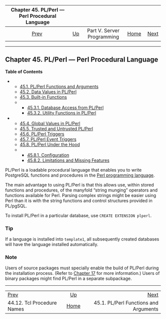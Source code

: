<!--?xml version="1.0" encoding="UTF-8" standalone="no"?-->

|       Chapter 45. PL/Perl — Perl Procedural Language       |                                                            |                            |                                                       |                                                                    |
| :--------------------------------------------------------: | :--------------------------------------------------------- | :------------------------: | ----------------------------------------------------: | -----------------------------------------------------------------: |
| [Prev](pltcl-procnames.html "44.12. Tcl Procedure Names")  | [Up](server-programming.html "Part V. Server Programming") | Part V. Server Programming | [Home](index.html "PostgreSQL 17devel Documentation") |  [Next](plperl-funcs.html "45.1. PL/Perl Functions and Arguments") |

***

## Chapter 45. PL/Perl — Perl Procedural Language

**Table of Contents**

*   *   [45.1. PL/Perl Functions and Arguments](plperl-funcs.html)
    *   [45.2. Data Values in PL/Perl](plperl-data.html)
    *   [45.3. Built-in Functions](plperl-builtins.html)

    <!---->

    *   *   [45.3.1. Database Access from PL/Perl](plperl-builtins.html#PLPERL-DATABASE)
        *   [45.3.2. Utility Functions in PL/Perl](plperl-builtins.html#PLPERL-UTILITY-FUNCTIONS)

*   *   [45.4. Global Values in PL/Perl](plperl-global.html)
    *   [45.5. Trusted and Untrusted PL/Perl](plperl-trusted.html)
    *   [45.6. PL/Perl Triggers](plperl-triggers.html)
    *   [45.7. PL/Perl Event Triggers](plperl-event-triggers.html)
    *   [45.8. PL/Perl Under the Hood](plperl-under-the-hood.html)

    <!---->

    *   *   [45.8.1. Configuration](plperl-under-the-hood.html#PLPERL-CONFIG)
        *   [45.8.2. Limitations and Missing Features](plperl-under-the-hood.html#PLPERL-MISSING)



PL/Perl is a loadable procedural language that enables you to write PostgreSQL functions and procedures in the [Perl programming language](https://www.perl.org).

The main advantage to using PL/Perl is that this allows use, within stored functions and procedures, of the manyfold “string munging” operators and functions available for Perl. Parsing complex strings might be easier using Perl than it is with the string functions and control structures provided in PL/pgSQL.

To install PL/Perl in a particular database, use `CREATE EXTENSION plperl`.

### Tip

If a language is installed into `template1`, all subsequently created databases will have the language installed automatically.

### Note

Users of source packages must specially enable the build of PL/Perl during the installation process. (Refer to [Chapter 17](installation.html "Chapter 17. Installation from Source Code") for more information.) Users of binary packages might find PL/Perl in a separate subpackage.

***

|                                                            |                                                            |                                                                    |
| :--------------------------------------------------------- | :--------------------------------------------------------: | -----------------------------------------------------------------: |
| [Prev](pltcl-procnames.html "44.12. Tcl Procedure Names")  | [Up](server-programming.html "Part V. Server Programming") |  [Next](plperl-funcs.html "45.1. PL/Perl Functions and Arguments") |
| 44.12. Tcl Procedure Names                                 |    [Home](index.html "PostgreSQL 17devel Documentation")   |                              45.1. PL/Perl Functions and Arguments |
